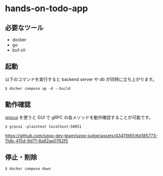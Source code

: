 # hands-on-todo-app

## 必要なツール

- docker
- go
- buf-cli

## 起動

以下のコマンドを実行すると backend server や db が同時に立ち上がります。

```shell
$ docker compose up -d --build
```

## 動作確認

[grpcui](https://github.com/fullstorydev/grpcui) を使うと GUI で gRPC の各メソッドを動作確認することが可能です。

```shell
$ grpcui -plaintext localhost:50051
```

https://github.com/szpp-dev-team/szpp-judge/assets/43411965/6d185773-11db-415d-9d71-8a92ae0762f5

## 停止・削除

```shell
$ docker compose down
```
